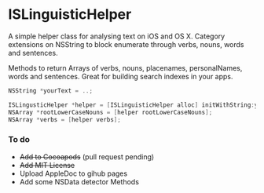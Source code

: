 # ISLinguisticHelper

A simple helper class for analysing text on iOS and OS X. Category extensions on NSString to block enumerate through verbs, nouns, words and sentences.

Methods to return Arrays of verbs, nouns, placenames, personalNames, words and sentences. Great for building search indexes in your apps.

``` objective-c
NSString *yourText = ..;

ISLingusticHelper *helper = [ISLinguisticHelper alloc] initWithString:yourText];
NSArray *rootLowerCaseNouns = [helper rootLowerCaseNouns];
NSArray *verbs = [helper verbs];
```

### To do
- ~~Add to Cocoapods~~ (pull request pending)
- ~~Add MIT License~~
- Upload AppleDoc to gihub pages
- Add some NSData detector Methods
